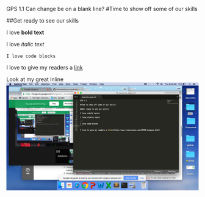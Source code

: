 GPS 1.1
Can change be on a blank line?
#Time to show off some of our skills

##Get ready to see our skills

I love **bold text**

I love *italic text*

``` 
I love code blocks
```

I love to give my readers a [link](http://www.livescience.com/25559-dragons.html)

Look at my great inline ![alt text](https://github.com/OniDotun123/phase-0-gps-1/blob/master/Release4.png "Does it work?")